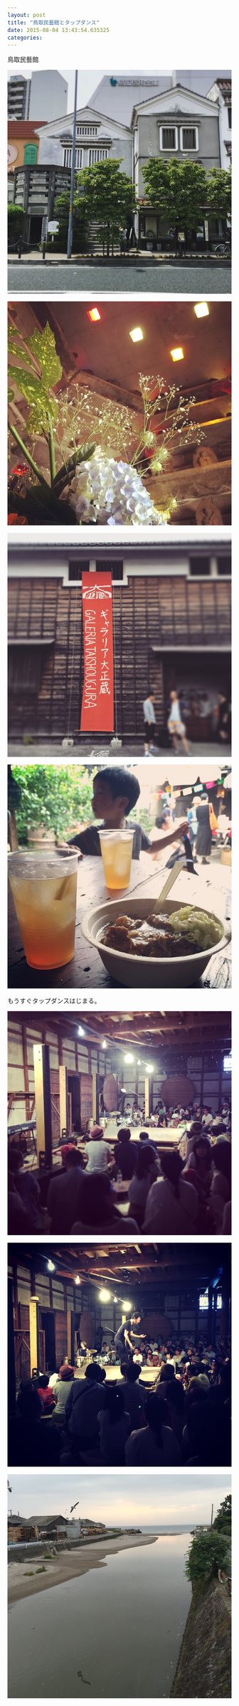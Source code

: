```yaml
---
layout: post
title: "鳥取民藝館とタップダンス"
date: 2015-08-04 13:43:54.635325
categories: 
---
```


鳥取民藝館

![鳥取民藝館](/assets/images/201506/11385247_861277510608615_937519064_n.jpg)

![](/assets/images/201506/11377520_1629483247295722_764916297_n.jpg)

![](/assets/images/201506/11352091_466758390159254_907803033_n.jpg)

![](/assets/images/201506/11350986_1520003678259438_1071947576_n.jpg)

もうすぐタップダンスはじまる。

![](/assets/images/201506/11326689_918108071584094_788728785_n.jpg)

![](/assets/images/201506/11326827_648305241935666_33750790_n.jpg)

![](/assets/images/201506/11379740_654344914710599_860980822_n.jpg)


